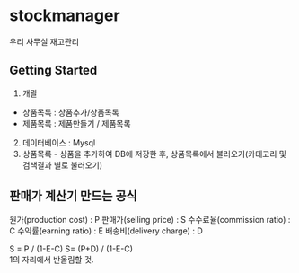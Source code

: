 # stockmanager

우리 사무실 재고관리

## Getting Started
1. 개괄 
- 상품목록 : 상품추가/상품목록
- 제품목록 : 제품만들기 / 제품목록
2. 데이터베이스 : Mysql
3. 상품목록 - 상품을 추가하여 DB에 저장한 후, 상품목록에서 불러오기(카테고리 및 검색결과 별로 불러오기)


## 판매가 계산기 만드는 공식
원가(production cost) : P
판매가(selling price) : S
수수료율(commission ratio) : C
수익률(earning ratio) : E
배송비(delivery charge) : D

S = P / (1-E-C)
S= (P+D) / (1-E-C)  
1의 자리에서 반올림할 것.


